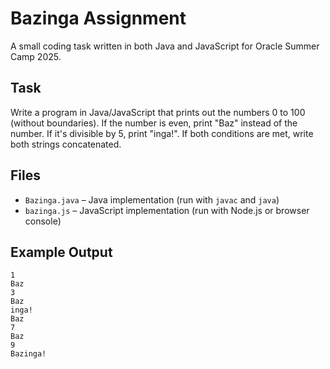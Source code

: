 # Bazinga Assignment
A small coding task written in both Java and JavaScript for Oracle Summer Camp 2025.

## Task
Write a program in Java/JavaScript that prints out the numbers 0 to 100 (without boundaries). If the number is even, print "Baz" instead of the number. If it's divisible by 5, print "inga!". If both conditions are met, write both strings concatenated.

## Files
- `Bazinga.java` – Java implementation (run with `javac` and `java`)
- `bazinga.js` – JavaScript implementation (run with Node.js or browser console)

## Example Output
```
1
Baz
3
Baz
inga!
Baz
7
Baz
9
Bazinga!
```

